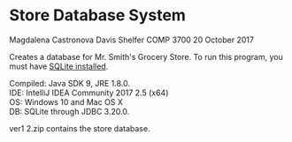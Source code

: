 # Store Database System

Magdalena Castronova
Davis Shelfer
COMP 3700
20 October 2017

Creates a database for Mr. Smith's Grocery Store. To run this program, you must have [SQLite installed](http://www.sqlitetutorial.net/download-install-sqlite/). 

Compiled: Java SDK 9, JRE 1.8.0.  
IDE: IntelliJ IDEA Community 2017 2.5 (x64)  
OS: Windows 10 and Mac OS X  
DB: SQLite through JDBC 3.20.0.  

ver1 2.zip contains the store database.

